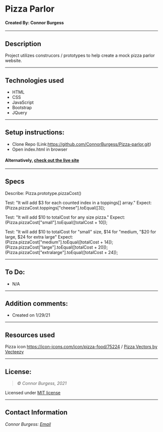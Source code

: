 # Pizza Parlor
#### Created By: Connor Burgess

* * *

## Description  
Project utilizes construcors / prototypes to help create a mock pizza parlor website.

* * *

## Technologies used
* HTML
* CSS
* JavaScript
* Bootstrap
* JQuery

* * *

## Setup instructions:  
* Clone Repo (Link:https://github.com/ConnorBurgess/Pizza-parlor.git)
* Open index.html in browser
#### Alternatively, [check out the live site](https://connorburgess.github.io/Pizza-parlor/)
* * *

## Specs

Describe: 
Pizza.prototype.pizzaCost()

Test: "It will add $3 for each counted index in a toppings[] array." 
Expect: (Pizza.pizzaCost.toppings["cheese"].toEqual([3]);

Test: "It will add $10 to totalCost for any size pizza." 
Expect: (Pizza.pizzaCost["small"].toEqual([totalCost + 10]);

Test: "It will add $10 to totalCost for "small" size, $14 for "medium, "$20 for large, $24 for extra large" 
Expect: (Pizza.pizzaCost["medium"].toEqual([totalCost + 14]); 
        (Pizza.pizzaCost["large"].toEqual([totalCost + 20]);
        (Pizza.pizzaCost["extralarge"].toEqual([totalCost + 24]);

* * *

## To Do:
* N/A

* * *

## Addition comments:
* Created on 1/29/21  

* * *

## Resources used

Pizza icon https://icon-icons.com/icon/pizza-food/75224 /
  <a href="https://www.vecteezy.com/free-vector/pizza">Pizza Vectors by Vecteezy</a>

* * *

## License:
> *&copy; Connor Burgess, 2021*

Licensed under [MIT license](https://mit-license.org/)

* * *

## Contact Information
_Connor Burgess: [Email](connorburgesscodes@gmail.com)_